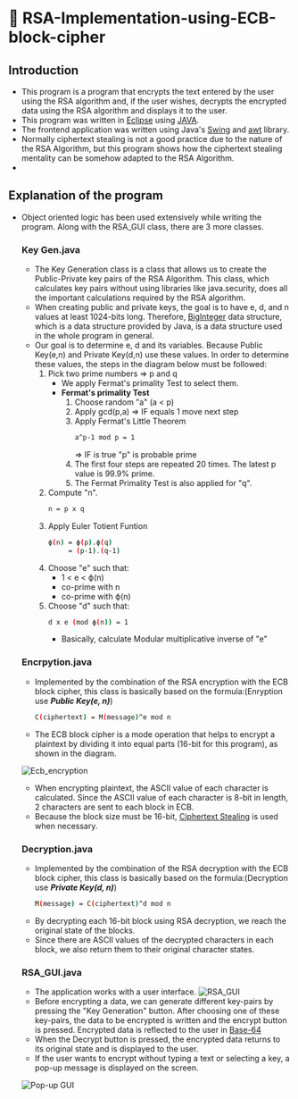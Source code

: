 # 🔐 RSA-Implementation-using-ECB-block-cipher

## Introduction
- This program is a program that encrypts the text entered by the user using the RSA algorithm and, if the user wishes, decrypts the encrypted data using the RSA algorithm and displays it to the user.
- This program was written in [Eclipse](https://www.eclipse.org/) using [JAVA](https://www.java.com/tr/).
- The frontend application was written using Java's [Swing](https://docs.oracle.com/javase/7/docs/api/javax/swing/package-summary.html) and [awt](https://docs.oracle.com/javase/7/docs/api/java/awt/package-summary.html) library.
- Normally ciphertext stealing is not a good practice due to the nature of the RSA Algorithm, but this program shows how the ciphertext stealing mentality can be somehow adapted to the RSA Algorithm.
- 

## Explanation of the program
- Object oriented logic has been used extensively while writing the program. Along with the RSA_GUI class, there are 3 more classes.
  ### Key Gen.java
  - The Key Generation class is a class that allows us to create the Public-Private key pairs of the RSA Algorithm. This class, which calculates key pairs without using libraries like java.security, does all the important calculations required by the RSA algorithm.
  - When creating public and private keys, the goal is to have e, d, and n values at least 1024-bits long. Therefore, [BigInteger](https://docs.oracle.com/javase/7/docs/api/java/math/BigInteger.html) data structure, which is a data structure provided by Java, is a data structure used in the whole program in general.
  - Our goal is to determine e, d and its variables. Because Public Key(e,n) and Private Key(d,n) use these values. In order to determine these values, the steps in the diagram below must be followed:
    1. Pick two prime numbers => p and q
        - We apply Fermat's primality Test to select them.
        - **Fermat's primality Test**
            1. Choose random "a" (a < p)
            2. Apply gcd(p,a) => IF equals 1 move next step
            3. Apply Fermat's Little Theorem
                ```bash
                a^p-1 mod p = 1
                ```
                => IF is true "p" is probable prime
            4. The first four steps are repeated 20 times. The latest p value is 99.9% prime.
            5. The Fermat Primality Test is also applied for "q".
    2. Compute "n".
        ```bash
        n = p x q
        ```
    3. Apply Euler Totient Funtion
        ```bash
        ϕ(n) = ϕ(p).ϕ(q)
             = (p-1).(q-1)
        ```
    4. Choose "e" such that:
        - 1 < e < ϕ(n)
        - co-prime with n
        - co-prime with ϕ(n)
    5. Choose "d" such that:
        ```bash
        d x e (mod ϕ(n)) = 1
        ```
        - Basically, calculate Modular multiplicative inverse of "e"
 
  ### Encrpytion.java
  - Implemented by the combination of the RSA encryption with the ECB block cipher, this class is basically based on the formula:(Enryption use ***Public Key(e, n)***)
    ```bash
    C(ciphertext) = M(message)^e mod n
    ```
  - The ECB block cipher is a mode operation that helps to encrypt a plaintext by dividing it into equal parts (16-bit for this program), as shown in the diagram.
  
  ![Ecb_encryption](https://user-images.githubusercontent.com/75734949/167267734-ac074672-033e-4bb8-bb44-2efdaf7b6314.png)
  - When encrypting plaintext, the ASCII value of each character is calculated. Since the ASCII value of each character is 8-bit in length, 2 characters are sent to each block in ECB.
  - Because the block size must be 16-bit, [Ciphertext Stealing](https://en.wikipedia.org/wiki/Ciphertext_stealing) is used when necessary.
  
  ### Decryption.java
  - Implemented by the combination of the RSA decryption with the ECB block cipher, this class is basically based on the formula:(Decryption use ***Private Key(d, n)***)
    ```bash
    M(message) = C(ciphertext)^d mod n
    ```
  - By decrypting each 16-bit block using RSA decryption, we reach the original state of the blocks.
  - Since there are ASCII values of the decrypted characters in each block, we also return them to their original character states.

  ### RSA_GUI.java
  - The application works with a user interface.
  ![RSA_GUI](https://user-images.githubusercontent.com/75734949/167268759-30293abc-e1ff-434c-ac5d-9441a53d9db4.png)
  - Before encrypting a data, we can generate different key-pairs by pressing the "Key Generation" button. After choosing one of these key-pairs, the data to be encrypted is written and the encrypt button is pressed. Encrypted data is reflected to the user in [Base-64](https://en.wikipedia.org/wiki/Base64)
  - When the Decrypt button is pressed, the encrypted data returns to its original state and is displayed to the user.
  - If the user wants to encrypt without typing a text or selecting a key, a pop-up message is displayed on the screen. 
  
  ![Pop-up GUI](https://user-images.githubusercontent.com/75734949/167269097-006e36ec-642a-48df-beb5-8d30d784ded3.png)


        
        
        
        
